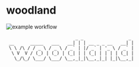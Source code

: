 # woodland

![example workflow](https://github.com/johnnystarr/woodland/actions/workflows/cmake.yml/badge.svg)


```
                          _ _                 _ 
 __      _____   ___   __| | | __ _ _ __   __| |
 \ \ /\ / / _ \ / _ \ / _` | |/ _` | '_ \ / _` |
  \ V  V / (_) | (_) | (_| | | (_| | | | | (_| |
   \_/\_/ \___/ \___/ \__,_|_|\__,_|_| |_|\__,_|
                                                
```
